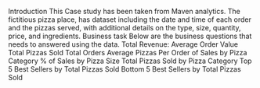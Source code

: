 Introduction This Case study has been taken from Maven analytics. The fictitious pizza place, has dataset including the date and time of each order and the pizzas served, with additional details on the type, size, quantity, price, and ingredients. Business task Below are the business questions that needs to answered using the data.
 Total Revenue:
Average Order Value
Total Pizzas Sold
Total Orders
Average Pizzas Per Order
of Sales by Pizza Category
% of Sales by Pizza Size
Total Pizzas Sold by Pizza Category
Top 5 Best Sellers by Total Pizzas Sold
Bottom 5 Best Sellers by Total Pizzas Sold
